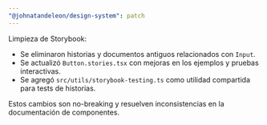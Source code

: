 ```yaml
---
"@johnatandeleon/design-system": patch
---
```


Limpieza de Storybook:

- Se eliminaron historias y documentos antiguos relacionados con `Input`.
- Se actualizó `Button.stories.tsx` con mejoras en los ejemplos y pruebas interactivas.
- Se agregó `src/utils/storybook-testing.ts` como utilidad compartida para tests de historias.

Estos cambios son no-breaking y resuelven inconsistencias en la documentación de componentes.
